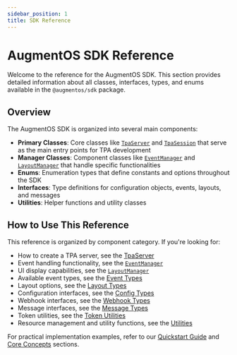 ```yaml
---
sidebar_position: 1
title: SDK Reference
---
```


# AugmentOS SDK Reference

Welcome to the reference for the AugmentOS SDK. This section provides detailed information about all classes, interfaces, types, and enums available in the `@augmentos/sdk` package.

## Overview

The AugmentOS SDK is organized into several main components:

- **Primary Classes**: Core classes like [`TpaServer`](/reference/tpa-server) and [`TpaSession`](/reference/tpa-session) that serve as the main entry points for TPA development
- **Manager Classes**: Component classes like [`EventManager`](/reference/managers/event-manager) and [`LayoutManager`](/reference/managers/layout-manager) that handle specific functionalities
- **Enums**: Enumeration types that define constants and options throughout the SDK
- **Interfaces**: Type definitions for configuration objects, events, layouts, and messages
- **Utilities**: Helper functions and utility classes

## How to Use This Reference

This reference is organized by component category. If you're looking for:

- How to create a TPA server, see the [TpaServer](/reference/tpa-server)
- Event handling functionality, see the [`EventManager`](/reference/managers/event-manager)
- UI display capabilities, see the [`LayoutManager`](/reference/managers/layout-manager)
- Available event types, see the [Event Types](/reference/interfaces/event-types)
- Layout options, see the [Layout Types](/reference/interfaces/layout-types)
- Configuration interfaces, see the [Config Types](/reference/interfaces/config-types)
- Webhook interfaces, see the [Webhook Types](/reference/interfaces/webhook-types)
- Message interfaces, see the [Message Types](/reference/interfaces/message-types)
- Token utilities, see the [Token Utilities](/reference/token-utils)
- Resource management and utility functions, see the [Utilities](/reference/utilities)

For practical implementation examples, refer to our [Quickstart Guide](/quickstart) and [Core Concepts](/core-concepts) sections. 